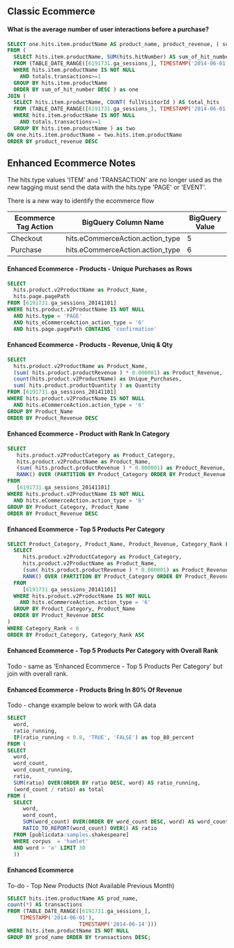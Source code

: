 ## Classic Ecommerce

#### What is the average number of user interactions before a purchase?

```sql
SELECT one.hits.item.productName AS product_name, product_revenue, ( sum_of_hit_number / total_hits ) AS avg_hit_number
FROM (
  SELECT hits.item.productName, SUM(hits.hitNumber) AS sum_of_hit_number, SUM( hits.item.itemRevenue ) AS product_revenue
  FROM (TABLE_DATE_RANGE([6191731.ga_sessions_], TIMESTAMP('2014-06-01'), TIMESTAMP('2014-06-14'))) 
  WHERE hits.item.productName IS NOT NULL
    AND totals.transactions>=1
  GROUP BY hits.item.productName
  ORDER BY sum_of_hit_number DESC ) as one
JOIN (
  SELECT hits.item.productName, COUNT( fullVisitorId ) AS total_hits
  FROM (TABLE_DATE_RANGE([6191731.ga_sessions_], TIMESTAMP('2014-06-01'), TIMESTAMP('2014-06-14'))) 
  WHERE hits.item.productName IS NOT NULL
    AND totals.transactions>=1
  GROUP BY hits.item.productName ) as two
ON one.hits.item.productName = two.hits.item.productName
ORDER BY product_revenue DESC
```

## Enhanced Ecommerce Notes

The hits.type values 'ITEM' and 'TRANSACTION' are no longer used as the new tagging must send the data with the hits.type 'PAGE' or 'EVENT'.

There is a new way to identify the ecommerce flow

Ecommerce Tag Action | BigQuery Column Name | BigQuery Value
---------------------|----------------------|-----------------
Checkout             |hits.eCommerceAction.action_type | 5
Purchase             |hits.eCommerceAction.action_type | 6


#### Enhanced Ecommerce - Products - Unique Purchases as Rows

```sql
SELECT 
  hits.product.v2ProductName as Product_Name,
  hits.page.pagePath
FROM [6191731.ga_sessions_20141101]
WHERE hits.product.v2ProductName IS NOT NULL 
  AND hits.type = 'PAGE' 
  AND hits_eCommerceAction_action_type = '6'
  AND hits.page.pagePath CONTAINS 'confirmation'
```

#### Enhanced Ecommerce - Products - Revenue, Uniq & Qty

```sql
SELECT 
  hits.product.v2ProductName as Product_Name,
  (sum( hits.product.productRevenue ) * 0.000001) as Product_Revenue,
  count(hits.product.v2ProductName) as Unique_Purchases,
  sum( hits.product.productQuantity ) as Quantity
FROM [6191731.ga_sessions_20141101]
WHERE hits.product.v2ProductName IS NOT NULL 
  AND hits.eCommerceAction.action_type = '6'
GROUP BY Product_Name
ORDER BY Product_Revenue DESC
```
#### Enhanced Ecommerce - Product with Rank In Category

```sql
SELECT
   hits.product.v2ProductCategory as Product_Category,
   hits.product.v2ProductName as Product_Name,
   (sum( hits.product.productRevenue ) * 0.000001) as Product_Revenue,
   RANK() OVER (PARTITION BY Product_Category ORDER BY Product_Revenue DESC) Category_Rank,
FROM
   [6191731.ga_sessions_20141101]
WHERE hits.product.v2ProductName IS NOT NULL 
  AND hits.eCommerceAction.action_type = '6'
GROUP BY Product_Category, Product_Name
ORDER BY Product_Revenue DESC
```

#### Enhanced Ecommerce - Top 5 Products Per Category

```sql
SELECT Product_Category, Product_Name, Product_Revenue, Category_Rank FROM (
  SELECT
     hits.product.v2ProductCategory as Product_Category,
     hits.product.v2ProductName as Product_Name,
     (sum( hits.product.productRevenue ) * 0.000001) as Product_Revenue,
     RANK() OVER (PARTITION BY Product_Category ORDER BY Product_Revenue DESC) Category_Rank,
  FROM
     [6191731.ga_sessions_20141101]
  WHERE hits.product.v2ProductName IS NOT NULL 
    AND hits.eCommerceAction.action_type = '6'
  GROUP BY Product_Category, Product_Name
  ORDER BY Product_Revenue DESC
)
WHERE Category_Rank < 6
ORDER BY Product_Category, Category_Rank ASC

```

#### Enhanced Ecommerce - Top 5 Products Per Category with Overall Rank

Todo - same as 'Enhanced Ecommerce - Top 5 Products Per Category' but join with overall rank.

#### Enhanced Ecommerce - Products Bring In 80% Of Revenue

Todo - change example below to work with GA data

```sql
SELECT 
  word, 
  ratio_running,
  IF(ratio_running < 0.8, 'TRUE', 'FALSE') as top_80_percent
FROM (
SELECT 
  word, 
  word_count, 
  word_count_running, 
  ratio, 
  SUM(ratio) OVER(ORDER BY ratio DESC, word) AS ratio_running, 
  (word_count / ratio) as total
FROM (
  SELECT 
     word, 
     word_count, 
     SUM(word_count) OVER(ORDER BY word_count DESC, word) AS word_count_running, 
     RATIO_TO_REPORT(word_count) OVER() AS ratio
  FROM [publicdata:samples.shakespeare]
  WHERE corpus  = 'hamlet'
  AND word > 'a' LIMIT 30
  ))
```

#### Enhanced Ecommerce

To-do - Top New Products (Not Available Previous Month)

```sql
SELECT hits.item.productName AS prod_name, 
count(*) AS transactions
FROM (TABLE_DATE_RANGE([6191731.ga_sessions_], 
	TIMESTAMP('2014-06-01'), 
                       TIMESTAMP('2014-06-14'))) 
WHERE hits.item.productName IS NOT NULL
GROUP BY prod_name ORDER BY transactions DESC;
```
